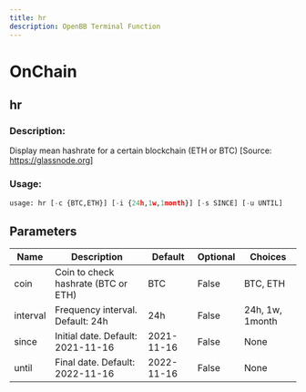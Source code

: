 ```yaml
---
title: hr
description: OpenBB Terminal Function
---
```


# OnChain

## hr

### Description: 

Display mean hashrate for a certain blockchain (ETH or BTC) [Source: https://glassnode.org]

### Usage: 
```python
usage: hr [-c {BTC,ETH}] [-i {24h,1w,1month}] [-s SINCE] [-u UNTIL]
```

## Parameters

| Name | Description | Default | Optional | Choices |
| ---- | ----------- | ------- | -------- | ------- |
| coin | Coin to check hashrate (BTC or ETH) | BTC | False | BTC, ETH |
| interval | Frequency interval. Default: 24h | 24h | False | 24h, 1w, 1month |
| since | Initial date. Default: 2021-11-16 | 2021-11-16 | False | None |
| until | Final date. Default: 2022-11-16 | 2022-11-16 | False | None |


